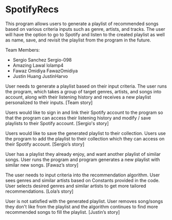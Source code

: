 # SpotifyRecs
This program allows users to generate a playlist of recommended songs based on various criteria inputs such as genre, artists, and tracks. The user will have the option to go to Spotify and listen to the created playlist as well as name, save, and revisit the playlist from the program in the future. 

Team Members:
- Sergio Sanchez Sergio-098
- Amazing Lawal lolamp4
- Fawaz Omidiya FawazOmidiya
- Justin Huang JustinHarvo

User needs to generate a playlist based on their input criteria. The user runs the program, which takes a group of target genres, artists, and songs into account, along with their listening history and receives a new playlist personalized to their inputs. [Team story] 

Users would like to sign in and link their Spotify account to the program so that the program can access their listening history and modify / save playlists to their Spotify account. [Sergio's story]

Users would like to save the generated playlist to their collection. Users use the program to add the playlist to their collection which they can access on their Spotify account. [Sergio’s story]

User has a playlist they already enjoy, and want another playlist of similar songs. User runs the program and program generates a new playlist with similar new songs. [Fawaz’s story]

The user needs to input criteria into the recommendation algorithm. User sees genres and similar artists based on Constants provided in the code. User selects desired genres and similar artists to get more tailored recommendations. [Lola’s story]

User is not satisfied with the generated playlist. User removes song/songs they don't like from the playlist and the algorithm continues to find more recommended songs to fill the playlist. [Justin’s story]
